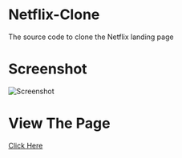 # Netflix-Clone
The source code to clone the Netflix landing page

# Screenshot

![Screenshot](https://github.com/user-attachments/assets/4c411613-1f86-485b-8910-c03885958f80)

# View The Page

[Click Here](https://aditya-pro2.github.io/Netflix-Clone/netflix.html)
